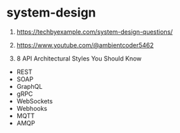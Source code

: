 # system-design


1. https://techbyexample.com/system-design-questions/
2. https://www.youtube.com/@ambientcoder5462

3. 8 API Architectural Styles You Should Know
- REST 
- SOAP
- GraphQL
- gRPC 
- WebSockets
- Webhooks
- MQTT
- AMQP 
